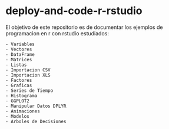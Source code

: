# deploy-and-code-r-rstudio
El objetivo de este repositorio es de documentar los ejemplos de programacion en r con rstudio estudiados:

    - Variables
    - Vectores
    - DataFrame
    - Matrices
    - Listas
    - Importacion CSV
    - Importacion XLS
    - Factores
    - Graficas
    - Series de Tiempo
    - Histograma
    - GGPLOT2
    - Manipular Datos DPLYR
    - Animaciones
    - Modelos
    - Arboles de Decisiones